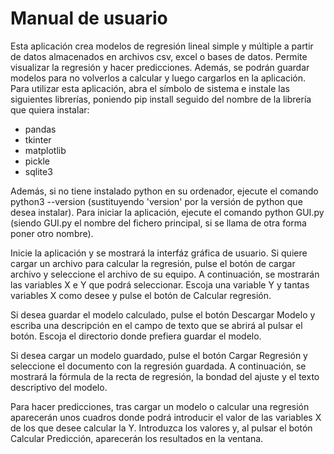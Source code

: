 # Manual de usuario
Esta aplicación crea modelos de regresión lineal simple y múltiple a partir de datos almacenados en archivos csv, excel o bases de datos. Permite visualizar la regresión y hacer predicciones. Además, se podrán guardar modelos para no volverlos a calcular y luego cargarlos en la aplicación.
Para utilizar esta aplicación, abra el símbolo de sistema e instale las siguientes librerías, poniendo pip install seguido del nombre de la librería que quiera instalar:
- pandas
- tkinter
- matplotlib
- pickle
- sqlite3
  
Además, si no tiene instalado python en su ordenador, ejecute el comando python3 --version (sustituyendo 'version' por la versión de python que desea instalar).
Para iniciar la aplicación, ejecute el comando python GUI.py (siendo GUI.py el nombre del fichero principal, si se llama de otra forma poner otro nombre).

Inicie la aplicación y se mostrará la interfáz gráfica de usuario. Si quiere cargar un archivo para calcular la regresión, pulse el botón de cargar archivo y seleccione el archivo de su equipo.
A continuación, se mostrarán las variables X e Y que podrá seleccionar. Escoja una variable Y y tantas variables X como desee y pulse el botón de Calcular regresión. 

Si desea guardar el modelo calculado, pulse el botón Descargar Modelo y escriba una descripción en el campo de texto que se abrirá al pulsar el botón. Escoja el directorio donde prefiera guardar el modelo.

Si desea cargar un modelo guardado, pulse el botón Cargar Regresión y seleccione el documento con la regresión guardada. A continuación, se mostrará la fórmula de la recta de regresión, la bondad del ajuste y el texto descriptivo del modelo. 

Para hacer predicciones, tras cargar un modelo o calcular una regresión aparecerán unos cuadros donde podrá introducir el valor de las variables X de los que desee calcular la Y. Introduzca los valores y, al pulsar el botón Calcular Predicción, aparecerán los resultados en la ventana.

